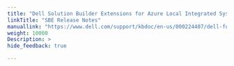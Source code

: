 ```yaml
---
title: "Dell Solution Builder Extensions for Azure Local Integrated System AX Server Release Notes"
linkTitle: "SBE Release Notes"
manuallink: "https://www.dell.com/support/kbdoc/en-us/000224407/dell-for-microsoft-azure-stack-hci-ax-hardware-updates-release-notes"
weight: 10000
Description: >
hide_feedback: true

---
```


